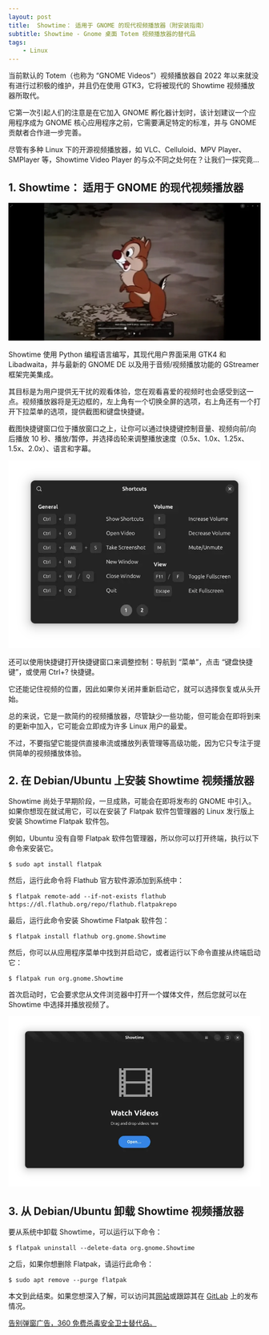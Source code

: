```yaml
---
layout: post
title:  Showtime： 适用于 GNOME 的现代视频播放器（附安装指南）
subtitle: Showtime - Gnome 桌面 Totem 视频播放器的替代品
tags:
    - Linux
---
```


当前默认的 Totem（也称为 “GNOME Videos”）视频播放器自 2022 年以来就没有进行过积极的维护，并且仍在使用 GTK3，它将被现代的 Showtime 视频播放器所取代。

它第一次引起人们的注意是在它加入 GNOME 孵化器计划时，该计划建议一个应用程序成为 GNOME 核心应用程序之前，它需要满足特定的标准，并与 GNOME 贡献者合作进一步完善。

尽管有多种 Linux 下的开源视频播放器，如 VLC、Celluloid、MPV Player、SMPlayer 等，Showtime Video Player 的与众不同之处何在？让我们一探究竟...

## 1. Showtime： 适用于 GNOME 的现代视频播放器

![Showtime： 适用于 GNOME 的现代视频播放器](https://raw.githubusercontent.com/huijingfei/huijingfei.github.io/refs/heads/master/images/showtime/showtime-video-player.webp)

Showtime 使用 Python 编程语言编写，其现代用户界面采用 GTK4 和 Libadwaita，并与最新的 GNOME DE 以及用于音频/视频播放功能的 GStreamer 框架完美集成。

其目标是为用户提供无干扰的观看体验，您在观看喜爱的视频时也会感受到这一点。视频播放器将是无边框的，左上角有一个切换全屏的选项，右上角还有一个打开下拉菜单的选项，提供截图和键盘快捷键。

截图快捷键窗口位于播放窗口之上，让你可以通过快捷键控制音量、视频向前/向后播放 10 秒、播放/暂停，并选择齿轮来调整播放速度（0.5x、1.0x、1.25x、1.5x、2.0x）、语言和字幕。

![Showtime 快捷键](https://raw.githubusercontent.com/huijingfei/huijingfei.github.io/refs/heads/master/images/showtime/showtime-keyboard-shortcuts.webp)

还可以使用快捷键打开快捷键窗口来调整控制：导航到 “菜单”，点击 “键盘快捷键”，或使用 Ctrl+? 快捷键。

它还能记住视频的位置，因此如果你关闭并重新启动它，就可以选择恢复或从头开始。

总的来说，它是一款简约的视频播放器，尽管缺少一些功能，但可能会在即将到来的更新中加入，它可能会立即成为许多 Linux 用户的最爱。

不过，不要指望它能提供直接串流或播放列表管理等高级功能，因为它只专注于提供简单的视频播放体验。

## 2. 在 Debian/Ubuntu 上安装 Showtime 视频播放器

Showtime 尚处于早期阶段，一旦成熟，可能会在即将发布的 GNOME 中引入。如果你想现在就试用它，可以在安装了 Flatpak 软件包管理器的 Linux 发行版上安装 Showtime Flatpak 软件包。

例如，Ubuntu 没有自带 Flatpak 软件包管理器，所以你可以打开终端，执行以下命令来安装它。
```
$ sudo apt install flatpak
```
然后，运行此命令将 Flathub 官方软件源添加到系统中：
```
$ flatpak remote-add --if-not-exists flathub https://dl.flathub.org/repo/flathub.flatpakrepo
```
最后，运行此命令安装 Showtime Flatpak 软件包：
```
$ flatpak install flathub org.gnome.Showtime
```
然后，你可以从应用程序菜单中找到并启动它，或者运行以下命令直接从终端启动它：
```
$ flatpak run org.gnome.Showtime
```
首次启动时，它会要求您从文件浏览器中打开一个媒体文件，然后您就可以在 Showtime 中选择并播放视频了。

![在 Showtime 中选择并播放视频](https://raw.githubusercontent.com/huijingfei/huijingfei.github.io/refs/heads/master/images/showtime/showtime-opening-video.webp)

## 3. 从 Debian/Ubuntu 卸载 Showtime 视频播放器

要从系统中卸载 Showtime，可以运行以下命令：
```
$ flatpak uninstall --delete-data org.gnome.Showtime
```
之后，如果你想删除 Flatpak，请运行此命令：
```
$ sudo apt remove --purge flatpak
```
本文到此结束。如果您想深入了解，可以访问其[网站](https://apps.gnome.org/Showtime/)或跟踪其在 [GitLab](https://gitlab.gnome.org/GNOME/Incubator/showtime) 上的发布情况。

[告别弹窗广告，360 免费杀毒安全卫士替代品。](https://tigress.cc/2024/08/03/free-antivirus/)
